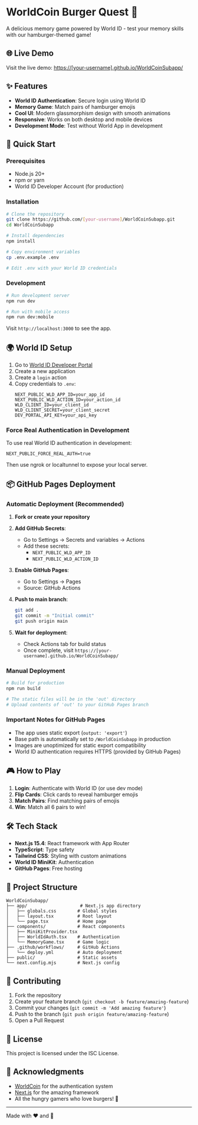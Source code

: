 # WorldCoin Burger Quest 🍔

A delicious memory game powered by World ID - test your memory skills with our hamburger-themed game!

## 🌐 Live Demo

Visit the live demo: [https://[your-username].github.io/WorldCoinSubapp/](https://[your-username].github.io/WorldCoinSubapp/)

## ✨ Features

- **World ID Authentication**: Secure login using World ID
- **Memory Game**: Match pairs of hamburger emojis
- **Cool UI**: Modern glassmorphism design with smooth animations
- **Responsive**: Works on both desktop and mobile devices
- **Development Mode**: Test without World App in development

## 🚀 Quick Start

### Prerequisites

- Node.js 20+
- npm or yarn
- World ID Developer Account (for production)

### Installation

```bash
# Clone the repository
git clone https://github.com/[your-username]/WorldCoinSubapp.git
cd WorldCoinSubapp

# Install dependencies
npm install

# Copy environment variables
cp .env.example .env

# Edit .env with your World ID credentials
```

### Development

```bash
# Run development server
npm run dev

# Run with mobile access
npm run dev:mobile
```

Visit `http://localhost:3000` to see the app.

## 🌍 World ID Setup

1. Go to [World ID Developer Portal](https://developer.worldcoin.org)
2. Create a new application
3. Create a `login` action
4. Copy credentials to `.env`:
   ```env
   NEXT_PUBLIC_WLD_APP_ID=your_app_id
   NEXT_PUBLIC_WLD_ACTION_ID=your_action_id
   WLD_CLIENT_ID=your_client_id
   WLD_CLIENT_SECRET=your_client_secret
   DEV_PORTAL_API_KEY=your_api_key
   ```

### Force Real Authentication in Development

To use real World ID authentication in development:

```env
NEXT_PUBLIC_FORCE_REAL_AUTH=true
```

Then use ngrok or localtunnel to expose your local server.

## 📦 GitHub Pages Deployment

### Automatic Deployment (Recommended)

1. **Fork or create your repository**

2. **Add GitHub Secrets**:
   - Go to Settings → Secrets and variables → Actions
   - Add these secrets:
     - `NEXT_PUBLIC_WLD_APP_ID`
     - `NEXT_PUBLIC_WLD_ACTION_ID`

3. **Enable GitHub Pages**:
   - Go to Settings → Pages
   - Source: GitHub Actions

4. **Push to main branch**:
   ```bash
   git add .
   git commit -m "Initial commit"
   git push origin main
   ```

5. **Wait for deployment**:
   - Check Actions tab for build status
   - Once complete, visit `https://[your-username].github.io/WorldCoinSubapp/`

### Manual Deployment

```bash
# Build for production
npm run build

# The static files will be in the 'out' directory
# Upload contents of 'out' to your GitHub Pages branch
```

### Important Notes for GitHub Pages

- The app uses static export (`output: 'export'`)
- Base path is automatically set to `/WorldCoinSubapp` in production
- Images are unoptimized for static export compatibility
- World ID authentication requires HTTPS (provided by GitHub Pages)

## 🎮 How to Play

1. **Login**: Authenticate with World ID (or use dev mode)
2. **Flip Cards**: Click cards to reveal hamburger emojis
3. **Match Pairs**: Find matching pairs of emojis
4. **Win**: Match all 6 pairs to win!

## 🛠️ Tech Stack

- **Next.js 15.4**: React framework with App Router
- **TypeScript**: Type safety
- **Tailwind CSS**: Styling with custom animations
- **World ID MiniKit**: Authentication
- **GitHub Pages**: Free hosting

## 📁 Project Structure

```
WorldCoinSubapp/
├── app/                    # Next.js app directory
│   ├── globals.css        # Global styles
│   ├── layout.tsx         # Root layout
│   └── page.tsx           # Home page
├── components/            # React components
│   ├── MiniKitProvider.tsx
│   ├── WorldIdAuth.tsx    # Authentication
│   └── MemoryGame.tsx     # Game logic
├── .github/workflows/     # GitHub Actions
│   └── deploy.yml         # Auto deployment
├── public/                # Static assets
└── next.config.mjs        # Next.js config
```

## 🤝 Contributing

1. Fork the repository
2. Create your feature branch (`git checkout -b feature/amazing-feature`)
3. Commit your changes (`git commit -m 'Add amazing feature'`)
4. Push to the branch (`git push origin feature/amazing-feature`)
5. Open a Pull Request

## 📄 License

This project is licensed under the ISC License.

## 🙏 Acknowledgments

- [WorldCoin](https://worldcoin.org) for the authentication system
- [Next.js](https://nextjs.org) for the amazing framework
- All the hungry gamers who love burgers! 🍔

---

Made with ❤️ and 🍔